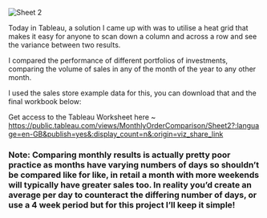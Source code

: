 ![Sheet 2](https://github.com/barnascript/monthly_order_comparison/assets/142545558/3eaa9da3-444c-4614-9d6d-ecd4d50dafb6)

Today in Tableau, a solution I came up with was to utilise a heat grid that makes it easy for anyone to scan down a column and across a row and see the variance between two results.

I compared the performance of different portfolios of investments, comparing the volume of sales in any of the month of the year to any other month. 

l used the sales store example data for this, you can download that and the final workbook below:

Get access to the Tableau Worksheet here ~ https://public.tableau.com/views/MonthlyOrderComparison/Sheet2?:language=en-GB&publish=yes&:display_count=n&:origin=viz_share_link

### Note: Comparing monthly results is actually pretty poor practice as months have varying numbers of days so shouldn’t be compared like for like, in retail a month with more weekends will typically have greater sales too. In reality you’d create an average per day to counteract the differing number of days, or use a 4 week period but for this project I’ll keep it simple!

